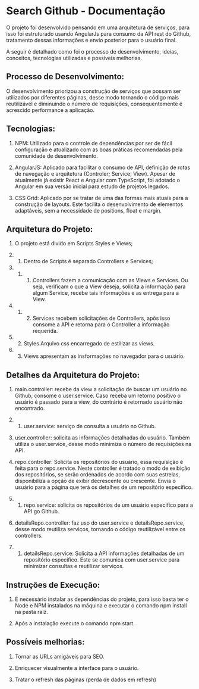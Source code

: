 # Search Github - Documentação

O projeto foi desenvolvido pensando em uma arquitetura de serviços, para isso foi estruturado usando AngularJs para consumo da API rest do Github, tratamento dessas informações e envio posterior para o usuário final.

A seguir é detalhado como foi o processo de desenvolvimento, ideias, conceitos, tecnologias utilizadas e possíveis melhorias.

## Processo de Desenvolvimento:

O desenvolvimento priorizou a construção de serviços que possam ser utilizados por diferentes páginas, desse modo tornando o código mais reutilizável e diminuindo o número de requisições, consequentemente é acrescido performance a aplicação.

## Tecnologias:

1. NPM: Utilizado para o controle de dependências por ser de fácil configuração e atualizado com as boas práticas recomendadas pela comunidade de desenvolvimento.

2. AngularJS: Aplicado para facilitar o consumo de API, definição de rotas de navegação e arquitetura (Controler; Service; View). Apesar de atualmente já existir React e Angular com TypeScript, foi adotado o Angular em sua versão inicial para estudo de projetos legados.

3. CSS Grid: Aplicado por se tratar de uma das formas mais atuais para a construção de layouts. Este facilita o desenvolvimento de elementos adaptáveis, sem a necessidade de positions, float e margin. 

## Arquitetura do Projeto:

1. O projeto está divido em Scripts Styles e Views;

1. 1. Dentro de Scripts é separado Controllers e Services;

1. 1. 1. Controllers fazem a comunicação com as Views e Services. Ou seja, verificam o que a View deseja, solicita a informação para algum Service, recebe tais informações e as entrega para a View.

1. 1. 2. Services recebem solicitações de Controllers, após isso consome a API e retorna para o Controller a informação requerida.

1. 2. Styles Arquivo css encarregado de estilizar as views.

1. 3. Views apresentam as insformações no navegador para o usuário.

## Detalhes da Arquitetura do Projeto:

1. main.controller: recebe da view a solicitação de buscar um usuário no Github, consome o user.service. Caso receba um retorno positivo o usuário é passado para a view, do contrário é retornado usuário não encontrado.

1. 1. user.service: serviço de consulta a usuário no Github.

2. user.controller: solicita as informações detalhadas do usuário. Também utiliza o user.service, desse modo minimiza o número de requisições na API.

3. repo.controller: Solicita os repositórios do usuário, essa requisição é feita para o repo.service. Neste controller é tratado o modo de exibição dos repositórios, se serão ordenados de acordo com suas estrelas, disponibiliza a opção de exibir decrescente ou crescente. Envia o usuário para a página que terá os detalhes de um repositório especifico.

3. 1. repo.service: solicita os repositórios de um usuário especifico para a API go Github.

4. detailsRepo.controller: faz uso do user.service e detailsRepo.service, desse modo reutiliza serviços, tornando o código reutilizável entre os controllers.

4. 1. detailsRepo.service: Solicita a API informações detalhadas de um repositório especifico. Este se comunica com user.service para minimizar consultas e reutilizar serviços.

## Instruções de Execução:

1. É necessário instalar as dependências do projeto, para isso basta ter o Node e NPM instalados na máquina e executar o comando npm install na pasta raiz.

2. Após a instalação execute o comando npm start.

## Possíveis melhorias:

1. Tornar as URLs amigáveis para SEO.

2. Enriquecer visualmente a interface para o usuário.

3. Tratar o refresh das páginas (perda de dados em refresh)
